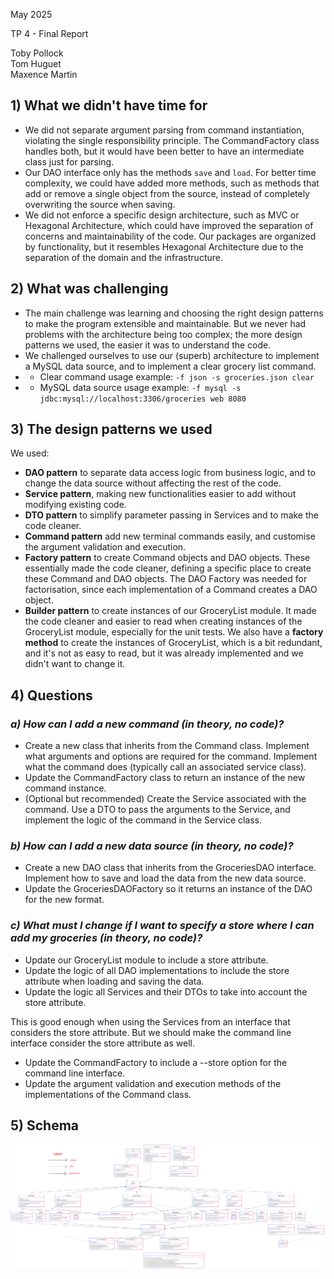 May 2025

TP 4 - Final Report

Toby Pollock  
Tom Huguet  
Maxence Martin

## 1) What we didn't have time for

* We did not separate argument parsing from command instantiation, violating the single responsibility principle.
  The CommandFactory class handles both, but it would have been better to have an intermediate class just for parsing.
* Our DAO interface only has the methods `save` and `load`. For better time complexity, we could have
  added more methods, such as methods that add or remove a single object from the source, instead of completely
  overwriting the source
  when saving.
* We did not enforce a specific design architecture, such as MVC or Hexagonal Architecture,
  which could have improved the separation of concerns and maintainability of the code.
  Our packages are organized by functionality, but it resembles Hexagonal Architecture due
  to the separation of the domain and the infrastructure.

## 2) What was challenging

* The main challenge was learning and choosing the right design patterns to make the program
  extensible and maintainable. But we never had problems with the architecture being
  too complex; the more design patterns we used, the easier it was to understand the code.
* We challenged ourselves to use our (superb) architecture to implement a MySQL data source,
and to implement a clear grocery list command.
* * Clear command usage example: `-f json -s groceries.json clear`
* * MySQL data source usage example: `-f mysql -s jdbc:mysql://localhost:3306/groceries web 8080`

## 3) The design patterns we used

We used:
* **DAO pattern** to separate data access logic from business logic, and to change the data source without affecting the rest of the code.
* **Service pattern**, making new functionalities easier to add without modifying existing code.
* **DTO pattern** to simplify parameter passing in Services and to make the code cleaner.
* **Command pattern** add new terminal commands easily, and customise the argument validation
and execution.
* **Factory pattern** to create Command objects and DAO objects. These essentially made the code cleaner,
  defining a specific place to create these Command and DAO objects. The DAO Factory was needed for factorisation, since
each implementation of a Command creates a DAO object.
* **Builder pattern** to create instances of our GroceryList module. It made the code cleaner and easier to read
when creating instances of the GroceryList module, especially for the unit tests. We also have a **factory method** to create
the instances of GroceryList, which is a bit redundant, and it's not as easy to read, but it was already implemented and
we didn't want to change it.

## 4) Questions
### _a) How can I add a new command (in theory, no code)?_
* Create a new class that inherits from the Command class.
Implement what arguments and options are required for the command.
Implement what the command does (typically call an associated service class).
* Update the CommandFactory class to return an instance of the new command instance.
* (Optional but recommended) Create the Service associated with the command. Use a DTO to pass the arguments
  to the Service, and implement the logic of the command in the Service class.

### _b) How can I add a new data source (in theory, no code)?_
* Create a new DAO class that inherits from the GroceriesDAO interface.
Implement how to save and load the data from the new data source.
* Update the GroceriesDAOFactory so it returns an instance of the DAO for the new format.

### _c) What must I change if I want to specify a store where I can add my groceries (in theory, no code)?_

* Update our GroceryList module to include a store attribute.
* Update the logic of all DAO implementations to include the store attribute when loading and saving the data.
* Update the logic all Services and their DTOs to take into account the store attribute.

This is good enough when using the Services from an interface that considers the store attribute.
But we should make the command line interface consider the store attribute as well.

* Update the CommandFactory to include a --store option for the command line interface.
* Update the argument validation and execution methods of the implementations of the Command class.

## 5) Schema

![tp4-schema.png](tp4-schema.png)
